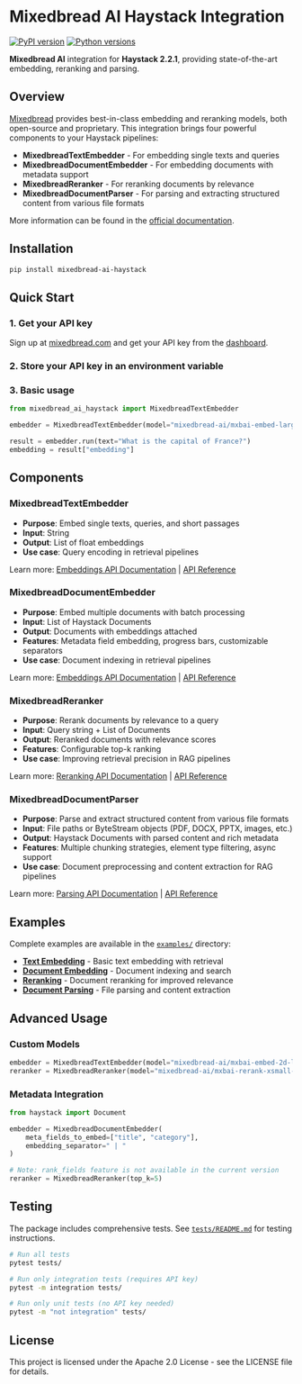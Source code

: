 # Mixedbread AI Haystack Integration

[![PyPI version](https://badge.fury.io/py/mixedbread-ai-haystack.svg)](https://badge.fury.io/py/mixedbread-ai-haystack)
[![Python versions](https://img.shields.io/pypi/pyversions/mixedbread-ai-haystack.svg)](https://pypi.org/project/mixedbread-ai-haystack/)

**Mixedbread AI** integration for **Haystack 2.2.1**, providing state-of-the-art embedding, reranking and parsing.

## Overview

[Mixedbread](https://www.mixedbread.com) provides best-in-class embedding and reranking models, both open-source and proprietary. This integration brings four powerful components to your Haystack pipelines:

- **MixedbreadTextEmbedder** - For embedding single texts and queries
- **MixedbreadDocumentEmbedder** - For embedding documents with metadata support  
- **MixedbreadReranker** - For reranking documents by relevance
- **MixedbreadDocumentParser** - For parsing and extracting structured content from various file formats

More information can be found in the [official documentation](https://www.mixedbread.com/docs).


## Installation

```bash
pip install mixedbread-ai-haystack
```

## Quick Start

### 1. Get your API key
Sign up at [mixedbread.com](https://www.mixedbread.com) and get your API key from the [dashboard](https://www.platform.mixedbread.com/).

### 2. Store your API key in an environment variable

### 3. Basic usage
```python
from mixedbread_ai_haystack import MixedbreadTextEmbedder

embedder = MixedbreadTextEmbedder(model="mixedbread-ai/mxbai-embed-large-v1")

result = embedder.run(text="What is the capital of France?")
embedding = result["embedding"]
```

## Components

### MixedbreadTextEmbedder
- **Purpose**: Embed single texts, queries, and short passages
- **Input**: String
- **Output**: List of float embeddings
- **Use case**: Query encoding in retrieval pipelines

Learn more: [Embeddings API Documentation](https://www.mixedbread.com/docs/embeddings/overview) | [API Reference](https://www.mixedbread.com/api-reference/endpoints/embeddings)

### MixedbreadDocumentEmbedder  
- **Purpose**: Embed multiple documents with batch processing
- **Input**: List of Haystack Documents
- **Output**: Documents with embeddings attached
- **Features**: Metadata field embedding, progress bars, customizable separators
- **Use case**: Document indexing in retrieval pipelines

Learn more: [Embeddings API Documentation](https://www.mixedbread.com/docs/embeddings/overview) | [API Reference](https://www.mixedbread.com/api-reference/endpoints/embeddings)

### MixedbreadReranker
- **Purpose**: Rerank documents by relevance to a query
- **Input**: Query string + List of Documents  
- **Output**: Reranked documents with relevance scores
- **Features**: Configurable top-k ranking
- **Use case**: Improving retrieval precision in RAG pipelines

Learn more: [Reranking API Documentation](https://www.mixedbread.com/docs/reranking/overview) | [API Reference](https://www.mixedbread.com/api-reference/endpoints/reranking)

### MixedbreadDocumentParser
- **Purpose**: Parse and extract structured content from various file formats
- **Input**: File paths or ByteStream objects (PDF, DOCX, PPTX, images, etc.)
- **Output**: Haystack Documents with parsed content and rich metadata
- **Features**: Multiple chunking strategies, element type filtering, async support
- **Use case**: Document preprocessing and content extraction for RAG pipelines

Learn more: [Parsing API Documentation](https://www.mixedbread.com/docs/parsing/overview) | [API Reference](https://www.mixedbread.com/api-reference/endpoints/parsing)

## Examples

Complete examples are available in the [`examples/`](./examples/) directory:

- **[Text Embedding](./examples/mixedbread_text_embedding.py)** - Basic text embedding with retrieval
- **[Document Embedding](./examples/mixedbread_document_embedding.py)** - Document indexing and search  
- **[Reranking](./examples/mixedbread_reranking.py)** - Document reranking for improved relevance
- **[Document Parsing](./examples/mixedbread_document_parsing.py)** - File parsing and content extraction

## Advanced Usage

### Custom Models
```python
embedder = MixedbreadTextEmbedder(model="mixedbread-ai/mxbai-embed-2d-large-v1")
reranker = MixedbreadReranker(model="mixedbread-ai/mxbai-rerank-xsmall-v1")
```

### Metadata Integration
```python
from haystack import Document

embedder = MixedbreadDocumentEmbedder(
    meta_fields_to_embed=["title", "category"],
    embedding_separator=" | "
)

# Note: rank_fields feature is not available in the current version
reranker = MixedbreadReranker(top_k=5)
```

## Testing

The package includes comprehensive tests. See [`tests/README.md`](./tests/README.md) for testing instructions.

```bash
# Run all tests
pytest tests/

# Run only integration tests (requires API key)
pytest -m integration tests/

# Run only unit tests (no API key needed)  
pytest -m "not integration" tests/
```

## License

This project is licensed under the Apache 2.0 License - see the LICENSE file for details.
